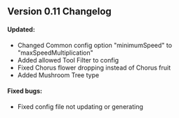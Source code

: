 ## Version 0.11 Changelog
#### Updated:
* Changed Common config option "minimumSpeed" to "maxSpeedMultiplication"
* Added allowed Tool Filter to config
* Fixed Chorus flower dropping instead of Chorus fruit
* Added Mushroom Tree type

#### Fixed bugs:
* Fixed config file not updating or generating

